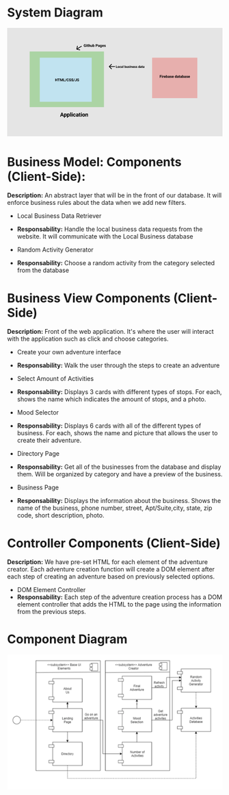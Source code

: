 # System Diagram
![SystemsDiagram](images/SystemsDiagram.png)


# Business Model: Components (Client-Side): 
**Description:** An abstract layer that will be in the front of our database. It will enforce business rules about the data when we add new filters. 

* Local Business Data Retriever
 * **Responsability:** Handle the local business data requests from the website. It will communicate with the Local Business database

* Random Activity Generator
 * **Responsability:** Choose a random activity from the category selected from the database
  
# Business View Components (Client-Side)
**Description:** Front of the web application. It's where the user will interact with the application such as click and choose categories.
 
* Create your own adventure interface
 * **Responsability:** Walk the user through the steps to create an adventure

* Select Amount of Activities
 * **Responsability:** Displays 3 cards with different types of stops. For each, shows the name which indicates the amount of stops, and a photo. 

* Mood Selector
 * **Responsability:** Displays 6 cards with all of the different types of business. For each, shows the name and picture that allows the user to create their adventure.

* Directory Page
 * **Responsability:** Get all of the businesses from the database and display them. Will be organized by category and have a preview of the business.

* Business Page
 * **Responsability:** Displays the information about the business. Shows the name of the business, phone number, street, Apt/Suite,city, state, zip code, short description, photo.

# Controller Components (Client-Side)
**Description:** We have pre-set HTML for each element of the adventure creator. Each adventure creation function will create a DOM element after each step of creating an adventure based on previously selected options.

* DOM Element Controller
 * **Responsability:** Each step of the adventure creation process has a DOM element controller that adds the HTML to the page using the information from the previous steps.

# Component Diagram
![ComponentDiagram](images/componentDiagram.png)
